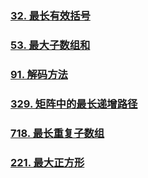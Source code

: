 ### [32. 最长有效括号](https://leetcode.cn/problems/longest-valid-parentheses/)

### [53. 最大子数组和](https://leetcode.cn/problems/maximum-subarray/)

### [91. 解码方法](https://leetcode.cn/problems/decode-ways/)

### [329. 矩阵中的最长递增路径](https://leetcode.cn/problems/longest-increasing-path-in-a-matrix/)

### [718. 最长重复子数组](https://leetcode.cn/problems/maximum-length-of-repeated-subarray/)

### [221. 最大正方形](https://leetcode.cn/problems/maximal-square/)

